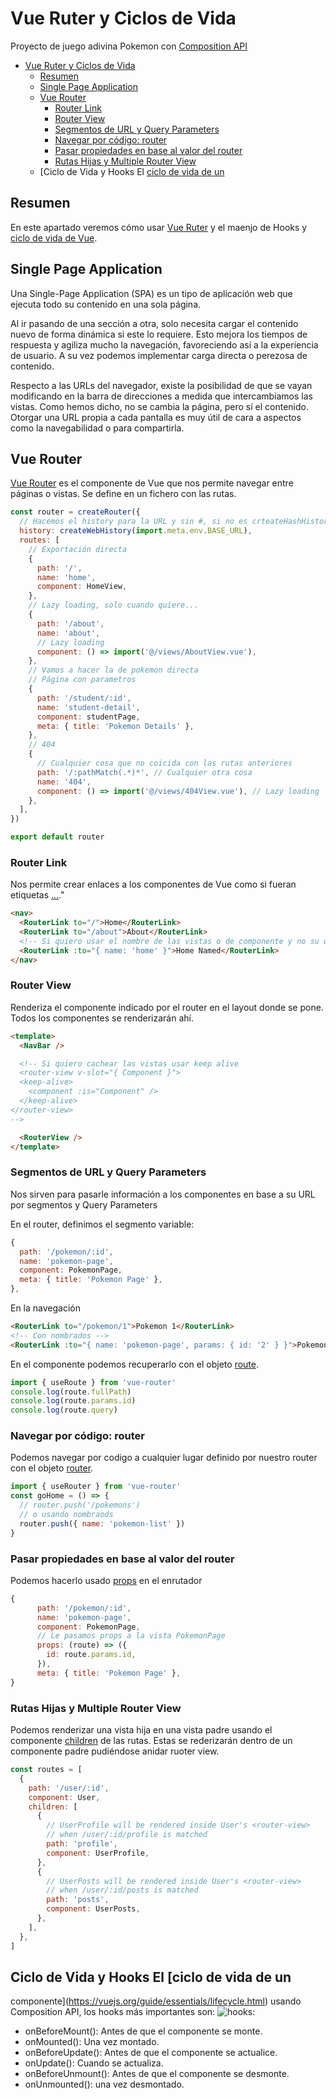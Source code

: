 # Vue Ruter y Ciclos de Vida

Proyecto de juego adivina Pokemon con [Composition API](https://vuejs.org/api/composition-api-setup.html#basic-usage)

- [Vue Ruter y Ciclos de Vida](#vue-ruter-y-ciclos-de-vida)
  - [Resumen](#resumen)
  - [Single Page Application](#single-page-application)
  - [Vue Router](#vue-router)
    - [Router Link](#router-link)
    - [Router View](#router-view)
    - [Segmentos de URL y Query Parameters](#segmentos-de-url-y-query-parameters)
    - [Navegar por código: router](#navegar-por-código-router)
    - [Pasar propiedades en base al valor del router](#pasar-propiedades-en-base-al-valor-del-router)
    - [Rutas Hijas y Multiple Router View](#rutas-hijas-y-multiple-router-view)
  - [Ciclo de Vida y Hooks El [ciclo de vida de un](#ciclo-de-vida-y-hooks-el-ciclo-de-vida-de-un)

## Resumen

En este apartado veremos cómo usar [Vue Ruter](https://router.vuejs.org/introduction.html) y el maenjo de Hooks y [ciclo de vida de Vue](https://vuejs.org/guide/essentials/lifecycle.html).

## Single Page Application

Una Single-Page Application (SPA) es un tipo de aplicación web que ejecuta todo su contenido en una sola página.

Al ir pasando de una sección a otra, solo necesita cargar el contenido nuevo de forma dinámica si este lo requiere. Esto mejora los tiempos de respuesta y agiliza mucho la navegación, favoreciendo así a la experiencia de usuario. A su vez podemos implementar carga directa o perezosa de contenido.

Respecto a las URLs del navegador, existe la posibilidad de que se vayan modificando en la barra de direcciones a medida que intercambiamos las vistas. Como hemos dicho, no se cambia la página, pero sí el contenido. Otorgar una URL propia a cada pantalla es muy útil de cara a aspectos como la navegabilidad o para compartirla.

## Vue Router

[Vue Router](https://router.vuejs.org/api/interfaces/routeroptions.html#history) es el componente de Vue que nos permite navegar entre páginas o vistas. Se define en un fichero con las rutas.

```js
const router = createRouter({
  // Hacemos el history para la URL y sin #, si no es crteateHashHistory
  history: createWebHistory(import.meta.env.BASE_URL),
  routes: [
    // Exportación directa
    {
      path: '/',
      name: 'home',
      component: HomeView,
    },
    // Lazy loading, solo cuando quiere...
    {
      path: '/about',
      name: 'about',
      // Lazy loading
      component: () => import('@/views/AboutView.vue'),
    },
    // Vamos a hacer la de pokemon directa
    // Página con parametros
    {
      path: '/student/:id',
      name: 'student-detail',
      component: studentPage,
      meta: { title: 'Pokemon Details' },
    },
    // 404
    {
      // Cualquier cosa que no coicida con las rutas anteriores
      path: '/:pathMatch(.*)*', // Cualquier otra cosa
      name: '404',
      component: () => import('@/views/404View.vue'), // Lazy loading
    },
  ],
})

export default router
```

### Router Link

Nos permite crear enlaces a los componentes de Vue como si fueran etiquetas <a href="http://...">...</a>."

```html
<nav>
  <RouterLink to="/">Home</RouterLink>
  <RouterLink to="/about">About</RouterLink>
  <!-- Si quiero usar el nombre de las vistas o de componente y no su url-->
  <RouterLink :to="{ name: 'home' }">Home Named</RouterLink>
</nav>
```

### Router View

Renderiza el componente indicado por el router en el layout donde se pone. Todos los componentes se renderizarán ahí.

```html
<template>
  <NavBar />

  <!-- Si quiero cachear las vistas usar keep alive 
  <router-view v-slot="{ Component }">
  <keep-alive>
    <component :is="Component" />
  </keep-alive>
</router-view>
-->

  <RouterView />
</template>
```

### Segmentos de URL y Query Parameters

Nos sirven para pasarle información a los componentes en base a su URL por segmentos y Query Parameters

En el router, definimos el segmento variable:

```js
{
  path: '/pokemon/:id',
  name: 'pokemon-page',
  component: PokemonPage,
  meta: { title: 'Pokemon Page' },
},

```

En la navegación

```html
<RouterLink to="/pokemon/1">Pokemon 1</RouterLink>
<!-- Con nombrados -->
<RouterLink :to="{ name: 'pokemon-page', params: { id: '2' } }">Pokemon 2</RouterLink>
```

En el componente podemos recuperarlo con el objeto [route](https://router.vuejs.org/guide/advanced/composition-api.html).

```js
import { useRoute } from 'vue-router'
console.log(route.fullPath)
console.log(route.params.id)
console.log(route.query)
```

### Navegar por código: router

Podemos navegar por codigo a cualquier lugar definido por nuestro router con el objeto [router](https://router.vuejs.org/guide/advanced/composition-api.html).

```js
import { useRouter } from 'vue-router'
const goHome = () => {
  // router.push('/pokemons')
  // o usando nombraods
  router.push({ name: 'pokemon-list' })
}
```

### Pasar propiedades en base al valor del router

Podemos hacerlo usado [props](https://router.vuejs.org/guide/essentials/passing-props.html) en el enrutador

```js
{
      path: '/pokemon/:id',
      name: 'pokemon-page',
      component: PokemonPage,
      // Le pasamos props a la vista PokemonPage
      props: (route) => ({
        id: route.params.id,
      }),
      meta: { title: 'Pokemon Page' },
}
```
### Rutas Hijas y Multiple Router View
Podemos renderizar una vista hija en una vista padre usando el componente [children](https://router.vuejs.org/guide/essentials/nested-routes.html) de las rutas. Estas se rederizarán dentro de un componente padre pudiéndose anidar ruoter view.
```js
const routes = [
  {
    path: '/user/:id',
    component: User,
    children: [
      {
        // UserProfile will be rendered inside User's <router-view>
        // when /user/:id/profile is matched
        path: 'profile',
        component: UserProfile,
      },
      {
        // UserPosts will be rendered inside User's <router-view>
        // when /user/:id/posts is matched
        path: 'posts',
        component: UserPosts,
      },
    ],
  },
]
```


## Ciclo de Vida y Hooks El [ciclo de vida de un

componente](https://vuejs.org/guide/essentials/lifecycle.html) usando Composition API, los hooks más
importantes son: ![hooks](https://vuejs.org/assets/lifecycle.16e4c08e.png):

- onBeforeMount(): Antes de que el componente se monte.
- onMounted(): Una vez montado.
- onBeforeUpdate(): Antes de que el componente se actualice.
- onUpdate(): Cuando se actualiza.
- onBeforeUnmount(): Antes de que el componente se desmonte.
- onUnmounted(): una vez desmontado.
